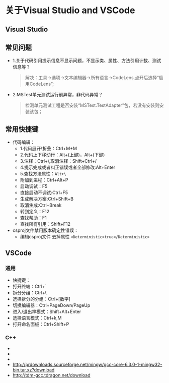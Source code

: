 # 关于Visual Studio and VSCode

## Visual Studio

## 常见问题

- 1.关于代码引用提示信息不显示问题，不显示类、属性、方法引用计数、测试信息等？
  > 解决：工具->选项->文本编辑器->所有语言->CodeLens,点开后选择“启用CodeLens”;
- 2.MSTest单元测试运行前异常，非代码异常？
  > 检测单元测试工程是否安装“MSTest.TestAdapter”包，若没有安装则安装该包；

## 常用快捷键

- 代码编辑：
  - 1.代码展开\折叠：Ctrl+M+M
  - 2.代码上下移动行：Alt+(上键)，Alt+(下键)
  - 3.注释：Ctrl+/,取消注释：Shift+Ctrl+/
  - 4.提示完成或者纠正错误或者全部修改:Alt+Enter
  - 5.查找方法属性：`Alt+\`
  - 附加到进程：Ctrl+Alt+P
  - 启动调试：F5
  - 直接启动不调试:Ctrl+F5
  - 生成解决方案:Ctrl+Shift+B
  - 取消生成:Ctrl+Break
  - 转到定义：F12
  - 查找帮助：F1
  - 查找所有引用：Shift+F12
- csproj文件禁用版本确定性错误：
  - 编辑csproj文件 去掉属性  `<Deterministic>true</Deterministic>`

## VSCode

### 通用

- 快捷键：
- 打开终端：Ctrl+`
- 拆分分组：Ctrl+\
- 选择拆分的分组：Ctrl+[数字]
- 切换编辑器：Ctrl+PageDown/PageUp
- 进入/退出禅模式：Shift+Alt+Enter
- 选择语言模式：Ctrl+k,M
- 打开命名面板：Ctrl+Shift+P

### C++

- [](https://blog.csdn.net/c_duoduo/article/details/51615381)
- [](https://blog.csdn.net/LK274857347/article/details/83068498)
- [](https://www.cnblogs.com/qcssmd/p/5302052.html)
- http://prdownloads.sourceforge.net/mingw/gcc-core-6.3.0-1-mingw32-bin.tar.xz?download
- http://tdm-gcc.tdragon.net/download
